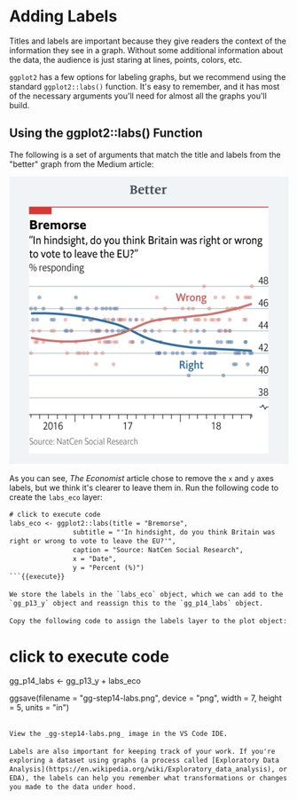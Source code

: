# Adding Labels

Titles and labels are important because they give readers the context of the information they see in a graph. Without some additional information about the data, the audience is just staring at lines, points, colors, etc.

`ggplot2` has a few options for labeling graphs, but we recommend using the standard `ggplot2::labs()` function. It's easy to remember, and it has most of the necessary arguments you'll need for almost all the graphs you'll build.

## Using the ggplot2::labs() Function

The following is a set of arguments that match the title and labels from the "better" graph from the Medium article:

![](https://github.com/mjfrigaard/katacoda-scenarios/blob/master/figs/12-bremore-better.png?raw=true)

As you can see, _The Economist_ article chose to remove the `x` and `y` axes labels, but we think it's clearer to leave them in. Run the following code to create the `labs_eco` layer:

```
# click to execute code
labs_eco <- ggplot2::labs(title = "Bremorse",
                subtitle = "'In hindsight, do you think Britain was right or wrong to vote to leave the EU?'",
                caption = "Source: NatCen Social Research",
                x = "Date",
                y = "Percent (%)")
```{{execute}}

We store the labels in the `labs_eco` object, which we can add to the `gg_p13_y` object and reassign this to the `gg_p14_labs` object.

Copy the following code to assign the labels layer to the plot object:

```
# click to execute code
gg_p14_labs <- gg_p13_y + labs_eco

ggsave(filename = "gg-step14-labs.png", device = "png",
       width = 7, height = 5, units = "in")
```{{execute}}

View the _gg-step14-labs.png_ image in the VS Code IDE.

Labels are also important for keeping track of your work. If you're exploring a dataset using graphs (a process called [Exploratory Data Analysis](https://en.wikipedia.org/wiki/Exploratory_data_analysis), or EDA), the labels can help you remember what transformations or changes you made to the data under hood.
